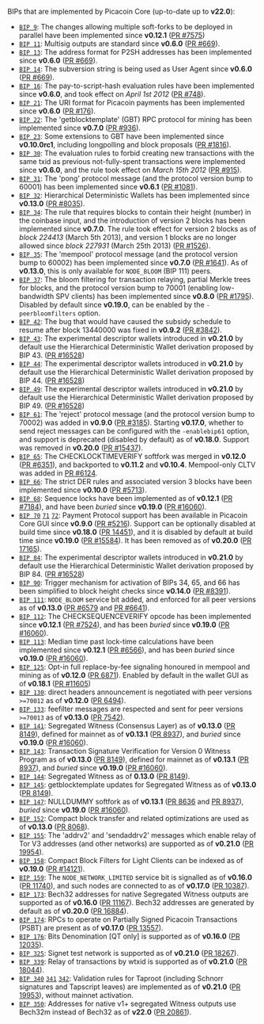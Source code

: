 BIPs that are implemented by Picacoin Core (up-to-date up to **v22.0**):

* [`BIP 9`](https://github.com/picacoin/bips/blob/master/bip-0009.mediawiki): The changes allowing multiple soft-forks to be deployed in parallel have been implemented since **v0.12.1**  ([PR #7575](https://github.com/picacoin/picacoin/pull/7575))
* [`BIP 11`](https://github.com/picacoin/bips/blob/master/bip-0011.mediawiki): Multisig outputs are standard since **v0.6.0** ([PR #669](https://github.com/picacoin/picacoin/pull/669)).
* [`BIP 13`](https://github.com/picacoin/bips/blob/master/bip-0013.mediawiki): The address format for P2SH addresses has been implemented since **v0.6.0** ([PR #669](https://github.com/picacoin/picacoin/pull/669)).
* [`BIP 14`](https://github.com/picacoin/bips/blob/master/bip-0014.mediawiki): The subversion string is being used as User Agent since **v0.6.0** ([PR #669](https://github.com/picacoin/picacoin/pull/669)).
* [`BIP 16`](https://github.com/picacoin/bips/blob/master/bip-0016.mediawiki): The pay-to-script-hash evaluation rules have been implemented since **v0.6.0**, and took effect on *April 1st 2012* ([PR #748](https://github.com/picacoin/picacoin/pull/748)).
* [`BIP 21`](https://github.com/picacoin/bips/blob/master/bip-0021.mediawiki): The URI format for Picacoin payments has been implemented since **v0.6.0** ([PR #176](https://github.com/picacoin/picacoin/pull/176)).
* [`BIP 22`](https://github.com/picacoin/bips/blob/master/bip-0022.mediawiki): The 'getblocktemplate' (GBT) RPC protocol for mining has been implemented since **v0.7.0** ([PR #936](https://github.com/picacoin/picacoin/pull/936)).
* [`BIP 23`](https://github.com/picacoin/bips/blob/master/bip-0023.mediawiki): Some extensions to GBT have been implemented since **v0.10.0rc1**, including longpolling and block proposals ([PR #1816](https://github.com/picacoin/picacoin/pull/1816)).
* [`BIP 30`](https://github.com/picacoin/bips/blob/master/bip-0030.mediawiki): The evaluation rules to forbid creating new transactions with the same txid as previous not-fully-spent transactions were implemented since **v0.6.0**, and the rule took effect on *March 15th 2012* ([PR #915](https://github.com/picacoin/picacoin/pull/915)).
* [`BIP 31`](https://github.com/picacoin/bips/blob/master/bip-0031.mediawiki): The 'pong' protocol message (and the protocol version bump to 60001) has been implemented since **v0.6.1** ([PR #1081](https://github.com/picacoin/picacoin/pull/1081)).
* [`BIP 32`](https://github.com/picacoin/bips/blob/master/bip-0032.mediawiki): Hierarchical Deterministic Wallets has been implemented since **v0.13.0** ([PR #8035](https://github.com/picacoin/picacoin/pull/8035)).
* [`BIP 34`](https://github.com/picacoin/bips/blob/master/bip-0034.mediawiki): The rule that requires blocks to contain their height (number) in the coinbase input, and the introduction of version 2 blocks has been implemented since **v0.7.0**. The rule took effect for version 2 blocks as of *block 224413* (March 5th 2013), and version 1 blocks are no longer allowed since *block 227931* (March 25th 2013) ([PR #1526](https://github.com/picacoin/picacoin/pull/1526)).
* [`BIP 35`](https://github.com/picacoin/bips/blob/master/bip-0035.mediawiki): The 'mempool' protocol message (and the protocol version bump to 60002) has been implemented since **v0.7.0** ([PR #1641](https://github.com/picacoin/picacoin/pull/1641)). As of **v0.13.0**, this is only available for `NODE_BLOOM` (BIP 111) peers.
* [`BIP 37`](https://github.com/picacoin/bips/blob/master/bip-0037.mediawiki): The bloom filtering for transaction relaying, partial Merkle trees for blocks, and the protocol version bump to 70001 (enabling low-bandwidth SPV clients) has been implemented since **v0.8.0** ([PR #1795](https://github.com/picacoin/picacoin/pull/1795)). Disabled by default since **v0.19.0**, can be enabled by the `-peerbloomfilters` option.
* [`BIP 42`](https://github.com/picacoin/bips/blob/master/bip-0042.mediawiki): The bug that would have caused the subsidy schedule to resume after block 13440000 was fixed in **v0.9.2** ([PR #3842](https://github.com/picacoin/picacoin/pull/3842)).
* [`BIP 43`](https://github.com/picacoin/bips/blob/master/bip-0043.mediawiki): The experimental descriptor wallets introduced in **v0.21.0** by default use the Hierarchical Deterministic Wallet derivation proposed by BIP 43. ([PR #16528](https://github.com/picacoin/picacoin/pull/16528))
* [`BIP 44`](https://github.com/picacoin/bips/blob/master/bip-0044.mediawiki): The experimental descriptor wallets introduced in **v0.21.0** by default use the Hierarchical Deterministic Wallet derivation proposed by BIP 44. ([PR #16528](https://github.com/picacoin/picacoin/pull/16528))
* [`BIP 49`](https://github.com/picacoin/bips/blob/master/bip-0049.mediawiki): The experimental descriptor wallets introduced in **v0.21.0** by default use the Hierarchical Deterministic Wallet derivation proposed by BIP 49. ([PR #16528](https://github.com/picacoin/picacoin/pull/16528))
* [`BIP 61`](https://github.com/picacoin/bips/blob/master/bip-0061.mediawiki): The 'reject' protocol message (and the protocol version bump to 70002) was added in **v0.9.0** ([PR #3185](https://github.com/picacoin/picacoin/pull/3185)). Starting **v0.17.0**, whether to send reject messages can be configured with the `-enablebip61` option, and support is deprecated (disabled by default) as of **v0.18.0**. Support was removed in **v0.20.0** ([PR #15437](https://github.com/picacoin/picacoin/pull/15437)).
* [`BIP 65`](https://github.com/picacoin/bips/blob/master/bip-0065.mediawiki): The CHECKLOCKTIMEVERIFY softfork was merged in **v0.12.0** ([PR #6351](https://github.com/picacoin/picacoin/pull/6351)), and backported to **v0.11.2** and **v0.10.4**. Mempool-only CLTV was added in [PR #6124](https://github.com/picacoin/picacoin/pull/6124).
* [`BIP 66`](https://github.com/picacoin/bips/blob/master/bip-0066.mediawiki): The strict DER rules and associated version 3 blocks have been implemented since **v0.10.0** ([PR #5713](https://github.com/picacoin/picacoin/pull/5713)).
* [`BIP 68`](https://github.com/picacoin/bips/blob/master/bip-0068.mediawiki): Sequence locks have been implemented as of **v0.12.1**  ([PR #7184](https://github.com/picacoin/picacoin/pull/7184)), and have been *buried* since **v0.19.0** ([PR #16060](https://github.com/picacoin/picacoin/pull/16060)).
* [`BIP 70`](https://github.com/picacoin/bips/blob/master/bip-0070.mediawiki) [`71`](https://github.com/picacoin/bips/blob/master/bip-0071.mediawiki) [`72`](https://github.com/picacoin/bips/blob/master/bip-0072.mediawiki):
  Payment Protocol support has been available in Picacoin Core GUI since **v0.9.0** ([PR #5216](https://github.com/picacoin/picacoin/pull/5216)).
  Support can be optionally disabled at build time since **v0.18.0** ([PR 14451](https://github.com/picacoin/picacoin/pull/14451)),
  and it is disabled by default at build time since **v0.19.0** ([PR #15584](https://github.com/picacoin/picacoin/pull/15584)).
  It has been removed as of **v0.20.0** ([PR 17165](https://github.com/picacoin/picacoin/pull/17165)).
* [`BIP 84`](https://github.com/picacoin/bips/blob/master/bip-0084.mediawiki): The experimental descriptor wallets introduced in **v0.21.0** by default use the Hierarchical Deterministic Wallet derivation proposed by BIP 84. ([PR #16528](https://github.com/picacoin/picacoin/pull/16528))
* [`BIP 90`](https://github.com/picacoin/bips/blob/master/bip-0090.mediawiki): Trigger mechanism for activation of BIPs 34, 65, and 66 has been simplified to block height checks since **v0.14.0** ([PR #8391](https://github.com/picacoin/picacoin/pull/8391)).
* [`BIP 111`](https://github.com/picacoin/bips/blob/master/bip-0111.mediawiki): `NODE_BLOOM` service bit added, and enforced for all peer versions as of **v0.13.0** ([PR #6579](https://github.com/picacoin/picacoin/pull/6579) and [PR #6641](https://github.com/picacoin/picacoin/pull/6641)).
* [`BIP 112`](https://github.com/picacoin/bips/blob/master/bip-0112.mediawiki): The CHECKSEQUENCEVERIFY opcode has been implemented since **v0.12.1** ([PR #7524](https://github.com/picacoin/picacoin/pull/7524)), and has been *buried* since **v0.19.0** ([PR #16060](https://github.com/picacoin/picacoin/pull/16060)).
* [`BIP 113`](https://github.com/picacoin/bips/blob/master/bip-0113.mediawiki): Median time past lock-time calculations have been implemented since **v0.12.1** ([PR #6566](https://github.com/picacoin/picacoin/pull/6566)), and has been *buried* since **v0.19.0** ([PR #16060](https://github.com/picacoin/picacoin/pull/16060)).
* [`BIP 125`](https://github.com/picacoin/bips/blob/master/bip-0125.mediawiki): Opt-in full replace-by-fee signaling honoured in mempool and mining as of **v0.12.0** ([PR 6871](https://github.com/picacoin/picacoin/pull/6871)). Enabled by default in the wallet GUI as of **v0.18.1** ([PR #11605](https://github.com/picacoin/picacoin/pull/11605))
* [`BIP 130`](https://github.com/picacoin/bips/blob/master/bip-0130.mediawiki): direct headers announcement is negotiated with peer versions `>=70012` as of **v0.12.0** ([PR 6494](https://github.com/picacoin/picacoin/pull/6494)).
* [`BIP 133`](https://github.com/picacoin/bips/blob/master/bip-0133.mediawiki): feefilter messages are respected and sent for peer versions `>=70013` as of **v0.13.0** ([PR 7542](https://github.com/picacoin/picacoin/pull/7542)).
* [`BIP 141`](https://github.com/picacoin/bips/blob/master/bip-0141.mediawiki): Segregated Witness (Consensus Layer) as of **v0.13.0** ([PR 8149](https://github.com/picacoin/picacoin/pull/8149)), defined for mainnet as of **v0.13.1** ([PR 8937](https://github.com/picacoin/picacoin/pull/8937)), and *buried* since **v0.19.0** ([PR #16060](https://github.com/picacoin/picacoin/pull/16060)).
* [`BIP 143`](https://github.com/picacoin/bips/blob/master/bip-0143.mediawiki): Transaction Signature Verification for Version 0 Witness Program as of **v0.13.0** ([PR 8149](https://github.com/picacoin/picacoin/pull/8149)), defined for mainnet as of **v0.13.1** ([PR 8937](https://github.com/picacoin/picacoin/pull/8937)), and *buried* since **v0.19.0** ([PR #16060](https://github.com/picacoin/picacoin/pull/16060)).
* [`BIP 144`](https://github.com/picacoin/bips/blob/master/bip-0144.mediawiki): Segregated Witness as of **0.13.0** ([PR 8149](https://github.com/picacoin/picacoin/pull/8149)).
* [`BIP 145`](https://github.com/picacoin/bips/blob/master/bip-0145.mediawiki): getblocktemplate updates for Segregated Witness as of **v0.13.0** ([PR 8149](https://github.com/picacoin/picacoin/pull/8149)).
* [`BIP 147`](https://github.com/picacoin/bips/blob/master/bip-0147.mediawiki): NULLDUMMY softfork as of **v0.13.1** ([PR 8636](https://github.com/picacoin/picacoin/pull/8636) and [PR 8937](https://github.com/picacoin/picacoin/pull/8937)), *buried* since **v0.19.0** ([PR #16060](https://github.com/picacoin/picacoin/pull/16060)).
* [`BIP 152`](https://github.com/picacoin/bips/blob/master/bip-0152.mediawiki): Compact block transfer and related optimizations are used as of **v0.13.0** ([PR 8068](https://github.com/picacoin/picacoin/pull/8068)).
* [`BIP 155`](https://github.com/picacoin/bips/blob/master/bip-0155.mediawiki): The 'addrv2' and 'sendaddrv2' messages which enable relay of Tor V3 addresses (and other networks) are supported as of **v0.21.0** ([PR 19954](https://github.com/picacoin/picacoin/pull/19954)).
* [`BIP 158`](https://github.com/picacoin/bips/blob/master/bip-0158.mediawiki): Compact Block Filters for Light Clients can be indexed as of **v0.19.0** ([PR #14121](https://github.com/picacoin/picacoin/pull/14121)).
* [`BIP 159`](https://github.com/picacoin/bips/blob/master/bip-0159.mediawiki): The `NODE_NETWORK_LIMITED` service bit is signalled as of **v0.16.0** ([PR 11740](https://github.com/picacoin/picacoin/pull/11740)), and such nodes are connected to as of **v0.17.0** ([PR 10387](https://github.com/picacoin/picacoin/pull/10387)).
* [`BIP 173`](https://github.com/picacoin/bips/blob/master/bip-0173.mediawiki): Bech32 addresses for native Segregated Witness outputs are supported as of **v0.16.0** ([PR 11167](https://github.com/picacoin/picacoin/pull/11167)). Bech32 addresses are generated by default as of **v0.20.0** ([PR 16884](https://github.com/picacoin/picacoin/pull/16884)).
* [`BIP 174`](https://github.com/picacoin/bips/blob/master/bip-0174.mediawiki): RPCs to operate on Partially Signed Picacoin Transactions (PSBT) are present as of **v0.17.0** ([PR 13557](https://github.com/picacoin/picacoin/pull/13557)).
* [`BIP 176`](https://github.com/picacoin/bips/blob/master/bip-0176.mediawiki): Bits Denomination [QT only] is supported as of **v0.16.0** ([PR 12035](https://github.com/picacoin/picacoin/pull/12035)).
* [`BIP 325`](https://github.com/picacoin/bips/blob/master/bip-0325.mediawiki): Signet test network is supported as of **v0.21.0** ([PR 18267](https://github.com/picacoin/picacoin/pull/18267)).
* [`BIP 339`](https://github.com/picacoin/bips/blob/master/bip-0339.mediawiki): Relay of transactions by wtxid is supported as of **v0.21.0** ([PR 18044](https://github.com/picacoin/picacoin/pull/18044)).
* [`BIP 340`](https://github.com/picacoin/bips/blob/master/bip-0340.mediawiki) [`341`](https://github.com/picacoin/bips/blob/master/bip-0341.mediawiki) [`342`](https://github.com/picacoin/bips/blob/master/bip-0342.mediawiki): Validation rules for Taproot (including Schnorr signatures and Tapscript leaves) are implemented as of **v0.21.0** ([PR 19953](https://github.com/picacoin/picacoin/pull/19953)), without mainnet activation.
* [`BIP 350`](https://github.com/picacoin/bips/blob/master/bip-0350.mediawiki): Addresses for native v1+ segregated Witness outputs use Bech32m instead of Bech32 as of **v22.0** ([PR 20861](https://github.com/picacoin/picacoin/pull/20861)).
